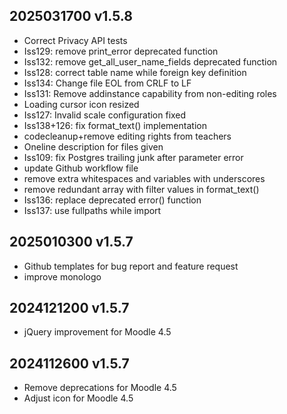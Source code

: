 ## 2025031700 v1.5.8
* Correct Privacy API tests
* Iss129: remove print_error deprecated function
* Iss132: remove get_all_user_name_fields deprecated function
* Iss128: correct table name while foreign key definition
* Iss134: Change file EOL from CRLF to LF
* Iss131: Remove addinstance capability from non-editing roles
* Loading cursor icon resized
* Iss127: Invalid scale configuration fixed
* Iss138+126: fix format_text() implementation
* codecleanup+remove editing rights from teachers
* Oneline description for files given
* Iss109: fix Postgres trailing junk after parameter error
* update Github workflow file
* remove extra whitespaces and variables with underscores
* remove redundant array with filter values in format_text()
* Iss136: replace deprecated error() function
* Iss137: use fullpaths while import



## 2025010300 v1.5.7
* Github templates for bug report and feature request
* improve monologo

## 2024121200 v1.5.7
* jQuery improvement for Moodle 4.5

## 2024112600 v1.5.7
* Remove deprecations for Moodle 4.5
* Adjust icon for Moodle 4.5
